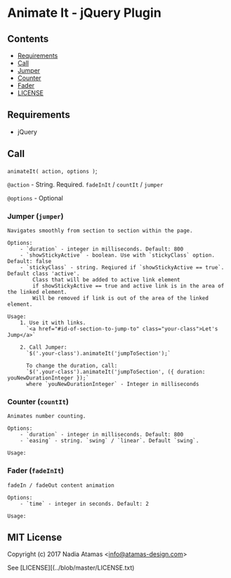 # Animate It - jQuery Plugin

## Contents
* [Requirements](../blob/master/README.md#Requirements)
* [Call](../blob/master/README.md#Call)
* [Jumper](../blob/master/README.md#Jumper)
* [Counter](../blob/master/README.md#Counter)
* [Fader](../blob/master/README.md#Fader)
* [LICENSE](../blob/master/README.md#LICENSE)


## Requirements
  - jQuery
  
## Call
`animateIt( action, options )`;

`@action` - String. Required. `fadeInIt` / `countIt` / `jumper`
  
`@options` - Optional
  
	
### Jumper (`jumper`)
	Navigates smoothly from section to section within the page.

	Options:
	    - `duration` - integer in milliseconds. Default: 800
	    - `showStickyActive` - boolean. Use with `stickyClass` option. Default: false
	    - `stickyClass` - string. Reqiured if `showStickyActive == true`. Default class 'active'.
	    	Class that will be added to active link element 
	    	if showStickyActive == true and active link is in the area of the linked element. 
	    	Will be removed if link is out of the area of the linked element.
	
	Usage:
    	1. Use it with links.
		  `<a href="#id-of-section-to-jump-to" class="your-class">Let's Jump</a>`

		2. Call Jumper:
		  `$('.your-class').animateIt('jumpToSection');`
		  
		  To change the duration, call:
		  `$('.your-class').animateIt('jumpToSection', ({ duration: youNewDurationInteger });`
		  where `youNewDurationInteger` - Integer in milliseconds


### Counter (`countIt`) 
	Animates number counting.
	
	Options: 
    	- `duration` - integer in milliseconds. Default: 800                
    	- `easing` - string. `swing` / `linear`. Default `swing`.

    Usage:
     

### Fader (`fadeInIt`) 
	fadeIn / fadeOut content animation

	Options: 
        - `time` - integer in seconds. Default: 2 

    Usage:


		

## MIT License
Copyright (c) 2017 Nadia Atamas &lt;info@atamas-design.com&gt;


See [LICENSE][(../blob/master/LICENSE.txt)
